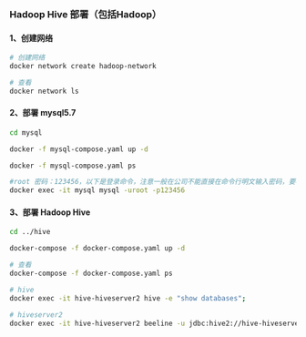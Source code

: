 ### Hadoop Hive 部署（包括Hadoop）
#### 1、创建网络

```bash
# 创建网络
docker network create hadoop-network

# 查看
docker network ls
```

#### 2、部署 mysql5.7

```bash
cd mysql

docker -f mysql-compose.yaml up -d

docker -f mysql-compose.yaml ps

#root 密码：123456，以下是登录命令，注意一般在公司不能直接在命令行明文输入密码，要不然容易被安全抓，切记，切记！！！
docker exec -it mysql mysql -uroot -p123456
```

#### 3、部署 Hadoop Hive

```bash
cd ../hive

docker-compose -f docker-compose.yaml up -d

# 查看
docker-compose -f docker-compose.yaml ps

# hive
docker exec -it hive-hiveserver2 hive -e "show databases";

# hiveserver2
docker exec -it hive-hiveserver2 beeline -u jdbc:hive2://hive-hiveserver2:10000  -n hadoop -e "show databases;"
```